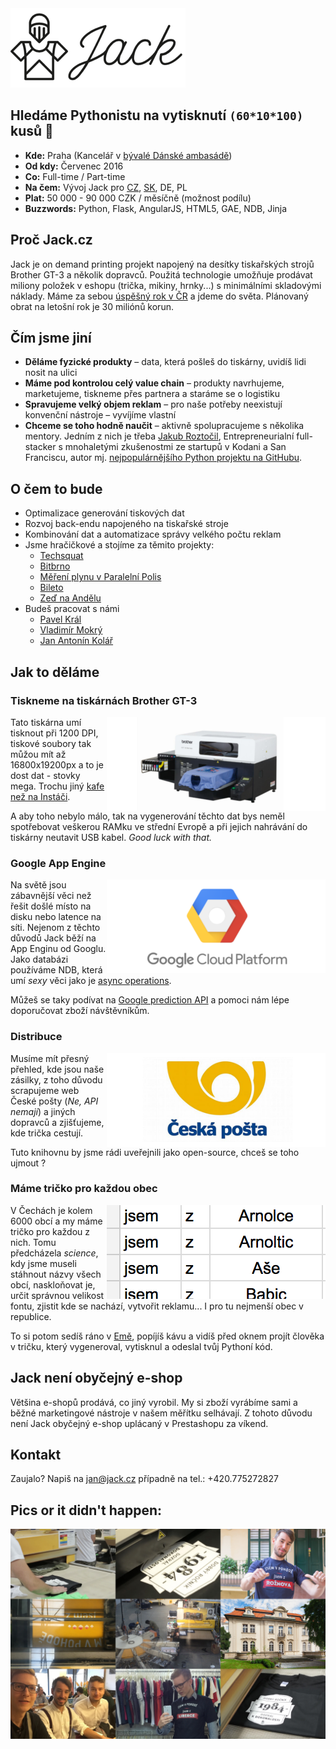 <img src="jack.png">

## Hledáme Pythonistu na vytisknutí ```(60*10*100)``` kusů 👕

* **Kde:** Praha (Kancelář v [bývalé Dánské ambasádě](http://k10.online/cs/))
* **Od kdy:** Červenec 2016
* **Co:** Full-time / Part-time
* **Na čem:** Vývoj Jack pro [CZ](http://jack.cz), [SK](http://jack.sk), DE, PL 
* **Plat:** 50 000 - 90 000 CZK / měsíčně (možnost podílu)
* **Buzzwords:** Python, Flask, AngularJS, HTML5, GAE, NDB, Jinja

## Proč Jack.cz
Jack je on demand printing projekt napojený na desítky tiskařských strojů Brother GT-3 a několik dopravců. Použitá technologie umožňuje prodávat miliony položek v eshopu (trička, mikiny, hrnky...) s minimálními skladovými náklady. Máme za sebou [úspěšný rok v ČR](https://www.facebook.com/wwwjackcz) a jdeme do světa. Plánovaný obrat na letošní rok je 30 miliónů korun.

## Čím jsme jiní

* **Děláme fyzické produkty** – data, která pošleš do tiskárny, uvidíš lidi nosit na ulici
* **Máme pod kontrolou celý value chain** – produkty navrhujeme, marketujeme, tiskneme přes partnera a staráme se o logistiku
* **Spravujeme velký objem reklam** – pro naše potřeby neexistují konvenční nástroje – vyvíjíme vlastní
* **Chceme se toho hodně naučit** – aktivně spolupracujeme s několika mentory. Jedním z nich je třeba [Jakub Roztočil](http://roztocil.co/), Entrepreneurialní full-stacker s mnohaletými zkušenostmi ze startupů v Kodani a San Franciscu, autor mj. [nejpopulárnějšího Python projektu na GitHubu](https://github.com/jkbrzt/httpie).

## O čem to bude
*  Optimalizace generování tiskových dat
*  Rozvoj back-endu napojeného na tiskařské stroje
*  Kombinování dat a automatizace správy velkého počtu reklam
* Jsme hračičkové a stojíme za těmito projekty:
  * [Techsquat](http://www.lupa.cz/clanky/reportaz-brnensky-techsquat-je-klaster-pro-podnikave-geeky/)
  * [Bitbrno](http://www.tyinternety.cz/ostatni/salinou-za-bitcoiny-brno-jako-prvni-mesto-vyzkouselo-jestli-to-jde/)
  * [Měření plynu v Paralelní Polis](http://gas.paralelnipolis.cz/)
  * [Bileto](http://www.tyinternety.cz/startupy/startuje-bileto-dalsi-projekt-s-jakubem-havrlantem-v-pozadi/)
  * [Zeď na Andělu](http://praha.idnes.cz/v-metru-andel-lide-pisi-basnicky-a-vzkazy-fpg-/praha-zpravy.aspx?c=A141219_2125663_praha-zpravy_bur)
* Budeš pracovat s námi
  * [Pavel Král](http://github.com/pavelkraleu)
  * [Vladimír Mokrý](http://vmokry.com)
  * [Jan Antonín Kolář](https://linkedin.com/in/janantoninkolar)

## Jak to děláme

### Tiskneme na tiskárnách Brother GT-3
<img align="right" src="brother_gt3.png"> Tato tiskárna umí tisknout při 1200 DPI, tiskové soubory tak můžou mít až 16800x19200px a to je dost dat - stovky mega. Trochu jiný [kafe než na Instáči](https://www.google.cz/search?q=coffee+instagram&biw=960&bih=962&source=lnms&tbm=isch&sa=X&ved=0ahUKEwiJ-KbqwfLMAhWGfxoKHV8tCCYQ_AUIBigB).


A aby toho nebylo málo, tak na vygenerování těchto dat bys neměl spotřebovat veškerou RAMku ve střední Evropě a při jejich nahrávání do tiskárny neutavit USB kabel. *Good luck with that.*

### Google App Engine
<img align="right" src="google_cloud_logo.png"> Na světě jsou zábavnější věci než řešit došlé místo na disku nebo latence na síti. Nejenom z těchto důvodů Jack běží na App Enginu od Googlu. Jako databázi používáme NDB, která umí *sexy* věci jako je [async operations](https://cloud.google.com/appengine/docs/python/ndb/async).


Můžeš se taky podívat na [Google prediction API](https://cloud.google.com/prediction/) a pomoci nám lépe doporučovat zboží návštěvníkům.

### Distribuce
<img align="right" src="ceska_posta_logo.png"> Musíme mít přesný přehled, kde jsou naše zásilky, z toho důvodu scrapujeme web České pošty (*Ne, API nemají*) a jiných dopravců a zjišťujeme, kde trička cestují. 

Tuto knihovnu by jsme rádi uveřejnili jako open-source, chceš se toho ujmout ?

### Máme tričko pro každou obec
<img align="right" src="vsechny_obce.png"> V Čechách je kolem 6000 obcí a my máme tričko pro každou z nich. Tomu předcházela *science*, kdy jsme museli stáhnout názvy všech obcí, naskloňovat je, určit správnou velikost fontu, zjistit kde se nachází, vytvořit reklamu... I pro tu nejmenší obec v republice.

To si potom sedíš ráno v [Emě](http://www.emaespressobar.cz/), popíjíš kávu a vidíš před oknem projít člověka v tričku, který vygeneroval, vytisknul a odeslal tvůj Pythoní kód.

## Jack není obyčejný e-shop

Většina e-shopů prodává, co jiný vyrobil. My si zboží vyrábíme sami a běžné marketingové nástroje v našem měřítku selhávají. Z tohoto důvodu není Jack obyčejný e-shop uplácaný v Prestashopu za víkend.


## Kontakt
Zaujalo? Napiš na jan@jack.cz případně na tel.: +420.775272827

## Pics or it didn't happen:
<img src="pics.jpg">

